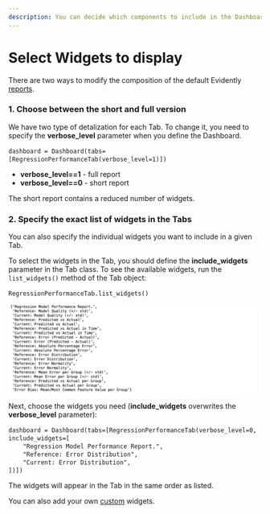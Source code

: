 ```yaml
---
description: You can decide which components to include in the Dashboards or HTML Reports.
---
```


# Select Widgets to display

There are two ways to modify the composition of the default Evidently [reports](../reports).

### 1. Choose between the short and full version

We have two type of detalization for each Tab. To change it, you need to specify the **verbose\_level** parameter when you define the Dashboard.

```
dashboard = Dashboard(tabs=[RegressionPerformanceTab(verbose_level=1)])
```

* **verbose\_level==1** - full report
* **verbose\_level==0** - short report

The short report contains a reduced number of widgets.

### 2. Specify the exact list of widgets in the Tabs

You can also specify the individual widgets you want to include in a given Tab.&#x20;

To select the widgets in the Tab, you should define the **include\_widgets** parameter in the Tab class. To see the available widgets, run the `list_widgets()` method of the Tab object:

```
RegressionPerformanceTab.list_widgets()
```

![](<../.gitbook/assets/image (10).png>)

Next, choose the widgets you need (**include\_widgets** overwrites the **verbose\_level** parameter):

```
dashboard = Dashboard(tabs=[RegressionPerformanceTab(verbose_level=0, include_widgets=[
    "Regression Model Performance Report.",
    "Reference: Error Distribution",
    "Current: Error Distribution",
])])
```

The widgets will appear in the Tab in the same order as listed.

You can also add your own [custom](add-a-custom-widget-or-tab.md) widgets.
